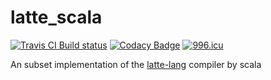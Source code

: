 # latte_scala 

<a href="https://travis-ci.org/JYInMyHeart/latte_scala"><img src="https://travis-ci.org/JYInMyHeart/latte_scala.svg?branch=master" alt="Travis CI Build status"></a>    [![Codacy Badge](https://api.codacy.com/project/badge/Grade/ba669cdb19f84ae8a99d6c154c1c35e4)](https://app.codacy.com/app/JYInMyHeart/latte_scala?utm_source=github.com&utm_medium=referral&utm_content=JYInMyHeart/latte_scala&utm_campaign=Badge_Grade_Dashboard)    <a href="https://996.icu"><img src="https://img.shields.io/badge/link-996.icu-red.svg" alt="996.icu"></a>

An subset implementation of the [latte-lang](http://latte-lang.org/) compiler by scala



